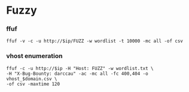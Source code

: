 # Fuzzy

### ffuf

```
ffuf -v -c -u http://$ip/FUZZ -w wordlist -t 10000 -mc all -of csv
```

### vhost enumeration

```
ffuf -c -u http://$ip -H "Host: FUZZ" -w wordlist.txt \
-H "X-Bug-Bounty: darccau" -ac -mc all -fc 400,404 -o vhost_$domain.csv \
-of csv -maxtime 120
```
